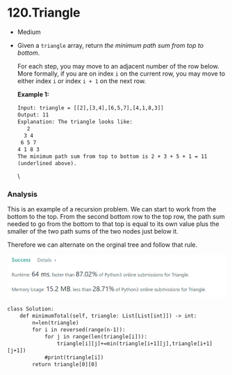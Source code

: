 # 120.Triangle

* Medium
*   Given a `triangle` array, return _the minimum path sum from top to bottom_.

    For each step, you may move to an adjacent number of the row below. More formally, if you are on index `i` on the current row, you may move to either index `i` or index `i + 1` on the next row.

    &#x20;

    **Example 1:**

    ```
    Input: triangle = [[2],[3,4],[6,5,7],[4,1,8,3]]
    Output: 11
    Explanation: The triangle looks like:
       2
      3 4
     6 5 7
    4 1 8 3
    The minimum path sum from top to bottom is 2 + 3 + 5 + 1 = 11 (underlined above).
    ```

    \


### Analysis&#x20;

This is an example of a recursion problem. We can start to work from the bottom to the top. From the second bottom row to the top row, the path sum needed to go from the bottom to that top is equal to its own value plus the smaller of the two path sums of the two nodes just below it.&#x20;

Therefore we can alternate on the orginal tree and follow that rule.&#x20;

![](<../../.gitbook/assets/image (26) (1) (1) (1) (1) (1).png>)

```
class Solution:
    def minimumTotal(self, triangle: List[List[int]]) -> int:
        n=len(triangle)
        for i in reversed(range(n-1)):
            for j in range(len(triangle[i])):
                triangle[i][j]+=min(triangle[i+1][j],triangle[i+1][j+1])
            #print(triangle[i])
        return triangle[0][0]
```
